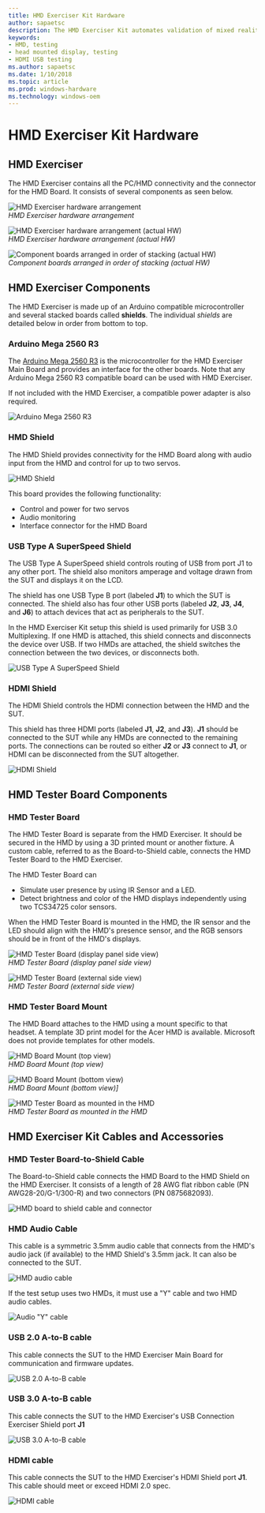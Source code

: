 ```yaml
---
title: HMD Exerciser Kit Hardware
author: sapaetsc
description: The HMD Exerciser Kit automates validation of mixed reality (MR) head mounted displays (HMDs) and PCs.
keywords:
- HMD, testing
- head mounted display, testing
- HDMI USB testing 
ms.author: sapaetsc
ms.date: 1/10/2018
ms.topic: article
ms.prod: windows-hardware
ms.technology: windows-oem
---
```


# HMD Exerciser Kit Hardware

## HMD Exerciser

The HMD Exerciser contains all the PC/HMD connectivity and the connector
for the HMD Board. It consists of several components as seen below.

![HMD Exerciser hardware arrangement](images/image004.png)<br>*HMD Exerciser hardware arrangement*

![HMD Exerciser hardware arrangement (actual HW)](images/image005.jpg)<br>*HMD Exerciser hardware arrangement (actual HW)*

![Component boards arranged in order of stacking (actual HW)](images/image006.jpg)<br>*Component boards arranged in order of stacking (actual HW)*

## HMD Exerciser Components

The HMD Exerciser is made up of an Arduino compatible microcontroller
and several stacked boards called **shields**. The individual
*shields* are detailed below in order from bottom to top.

### Arduino Mega 2560 R3

The [Arduino Mega 2560
R3](http://go.microsoft.com/fwlink/p/?LinkId=733526) is the
microcontroller for the HMD Exerciser Main Board and provides an
interface for the other boards. Note that any Arduino Mega 2560 R3
compatible board can be used with HMD Exerciser.

If not included with the HMD Exerciser, a compatible power adapter is
also required.

![Arduino Mega 2560 R3](images/image007.png)    


### HMD Shield

The HMD Shield provides connectivity for the HMD Board along with audio
input from the HMD and control for up to two servos.

![HMD Shield](images/image008.jpg)  

This board provides the following functionality:

-   Control and power for two servos
-   Audio monitoring
-   Interface connector for the HMD Board

### USB Type A SuperSpeed Shield

The USB Type A SuperSpeed shield controls routing of USB from port J1 to
any other port. The shield also monitors amperage and voltage drawn from
the SUT and displays it on the LCD.

The shield has one USB Type B port (labeled **J1**) to which the SUT is
connected. The shield also has four other USB ports (labeled **J2**,
**J3**, **J4**, and **J6**) to attach devices that act as peripherals to
the SUT.

In the HMD Exerciser Kit setup this shield is used primarily for USB 3.0
Multiplexing. If one HMD is attached, this shield connects and
disconnects the device over USB. If two HMDs are attached, the shield
switches the connection between the two devices, or disconnects both.

![USB Type A SuperSpeed Shield](images/image009.jpg)  

### HDMI Shield

The HDMI Shield controls the HDMI connection between the HMD and the
SUT.

This shield has three HDMI ports (labeled **J1**, **J2**, and **J3**).
**J1** should be connected to the SUT while any HMDs are connected to
the remaining ports. The connections can be routed so either **J2** or
**J3** connect to **J1**, or HDMI can be disconnected from the SUT
altogether.

![HDMI Shield](images/image010.jpg)  

## HMD Tester Board Components

### HMD Tester Board

The HMD Tester Board is separate from the HMD Exerciser. It should be
secured in the HMD by using a 3D printed mount or another fixture. A custom
cable, referred to as the Board-to-Shield cable, connects the HMD Tester
Board to the HMD Exerciser.

The HMD Tester Board can

-   Simulate user presence by using IR Sensor and a LED.
-   Detect brightness and color of the HMD displays independently using two TCS34725 color sensors.

When the HMD Tester Board is mounted in the HMD, the IR sensor and the LED should align with the HMD's presence sensor, and the RGB sensors should be in front of the HMD's displays.

![HMD Tester Board (display panel side view)](images/image011.jpg)<br>*HMD Tester Board (display panel side view)*

![HMD Tester Board (external side view)](images/image013.jpg)<br>*HMD Tester Board (external side view)*

### HMD Tester Board Mount

The HMD Board attaches to the HMD using a mount specific to that
headset. A template 3D print model for the Acer HMD is available.
Microsoft does not provide templates for other models.

![HMD Board Mount (top view)](images/image015.jpg)<br>*HMD Board Mount (top view)* 

![HMD Board Mount (bottom view)](images/image016.jpg)<br>*HMD Board Mount (bottom view)]*

![HMD Tester Board as mounted in the HMD](images/image017.jpg)<br>*HMD Tester Board as mounted in the HMD*


## HMD Exerciser Kit Cables and Accessories

### HMD Tester Board-to-Shield Cable

The Board-to-Shield cable connects the HMD Board to the HMD Shield on the HMD
Exerciser. It consists of a length of 28 AWG flat ribbon cable (PN
AWG28-20/G-1/300-R) and two connectors (PN 0875682093).

![HMD board to shield cable and connector](images/image018.jpg)  

### HMD Audio Cable

This cable is a symmetric 3.5mm audio cable that connects from the HMD's
audio jack (if available) to the HMD Shield's 3.5mm jack. It can also be
connected to the SUT.

![HMD audio cable](images/image019.jpg)  


If the test setup uses two HMDs, it must use a "Y" cable and two HMD
audio cables.

![Audio "Y" cable](images/image020.jpg)  


### USB 2.0 A-to-B cable

This cable connects the SUT to the HMD Exerciser Main Board for
communication and firmware updates.

![USB 2.0 A-to-B cable](images/image021.jpg)  

### USB 3.0 A-to-B cable

This cable connects the SUT to the HMD Exerciser's USB Connection
Exerciser Shield port **J1**

![USB 3.0 A-to-B cable](images/image022.jpg)  

### HDMI cable

This cable connects the SUT to the HMD Exerciser's HDMI Shield port
**J1**. This cable should meet or exceed HDMI 2.0 spec.

![HDMI cable](images/image023.jpg)  